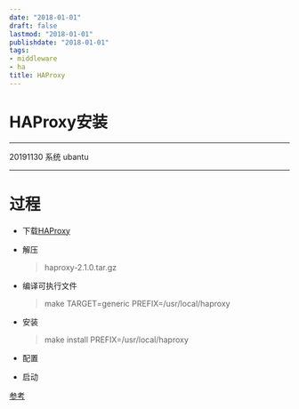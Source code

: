 ```yaml
---
date: "2018-01-01"
draft: false
lastmod: "2018-01-01"
publishdate: "2018-01-01"
tags:
- middleware
- ha
title: HAProxy
---
```

# HAProxy安装

---
20191130
系统 ubantu

---

# 过程
* 下载[HAProxy](http://www.haproxy.org/)
* 解压
    > haproxy-2.1.0.tar.gz
* 编译可执行文件
    > make TARGET=generic PREFIX=/usr/local/haproxy
* 安装
    > make install PREFIX=/usr/local/haproxy

* 配置

* 启动


[参考](https://blog.csdn.net/wyqlxy/article/details/51861329)